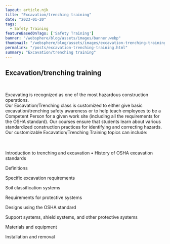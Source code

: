 ```yaml
---
layout: article.njk
title: "Excavation/trenching training"
date: "2023-01-20"
tags:
  - Safety Training
featureBasedOnTags: ['Safety Training']
banner: "/websphere/blog/assets/images/banner.webp"
thumbnail: "/websphere/blog/assets/images/excavation-trenching-training.webp"
permalink: "/posts/excavation-trenching-training.html"
summary: "Excavation/trenching training"
---
```


<h2 class="intro">Excavation/trenching training</h2>
<br>

Excavating is recognized as one of the most hazardous construction operations.
<br>
Our Excavation/Trenching class is customized to either give basic excavation/trenching safety awareness or to help teach employees to be a Competent Person for a given work site (including all the requirements for the OSHA standard). Our courses ensure that students learn about various standardized construction practices for identifying and correcting hazards.
<br>
Our customizable Excavation/Trenching Training topics can include:

<br><br>
Introduction to trenching and excavation • History of OSHA excavation standards

Definitions

Specific excavation requirements

Soil classification systems

Requirements for protective systems

Designs using the OSHA standard

Support systems, shield systems, and other protective systems

Materials and equipment

Installation and removal
<br><br>